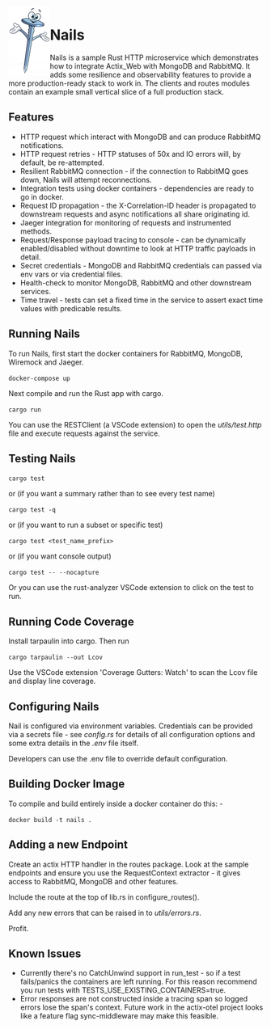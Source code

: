 
<img align="left" src="nails.png">

# Nails
Nails is a sample Rust HTTP microservice which demonstrates how to integrate Actix_Web with MongoDB and RabbitMQ. It adds some resilience and observability features to provide a more production-ready stack to work in. The clients and routes modules contain an example small vertical slice of a full production stack.

## Features

- HTTP request which interact with MongoDB and can produce RabbitMQ notifications.
- HTTP request retries - HTTP statuses of 50x and IO errors will, by default, be re-attempted.
- Resilient RabbitMQ connection - if the connection to RabbitMQ goes down, Nails will attempt reconnections.
- Integration tests using docker containers - dependencies are ready to go in docker.
- Request ID propagation - the X-Correlation-ID header is propagated to downstream requests and async notifications all share originating id.
- Jaeger integration for monitoring of requests and instrumented methods.
- Request/Response payload tracing to console - can be dynamically enabled/disabled without downtime to look at HTTP traffic payloads in detail.
- Secret credentials - MongoDB and RabbitMQ credentials can passed via env vars or via credential files.
- Health-check to monitor MongoDB, RabbitMQ and other downstream services.
- Time travel - tests can set a fixed time in the service to assert exact time values with predicable results.

## Running Nails

To run Nails, first start the docker containers for RabbitMQ, MongoDB, Wiremock and Jaeger.

`docker-compose up`

Next compile and run the Rust app with cargo.

`cargo run`

You can use the RESTClient (a VSCode extension) to open the *utils/test.http* file and execute requests against the service.

## Testing Nails

`cargo test`

or (if you want a summary rather than to see every test name)

`cargo test -q`

or (if you want to run a subset or specific test)

`cargo test <test_name_prefix>`

or (if you want console output)

`cargo test -- --nocapture`

Or you can use the rust-analyzer VSCode extension to click on the test to run.

## Running Code Coverage

Install tarpaulin into cargo. Then run

`cargo tarpaulin --out Lcov`

Use the VSCode extension 'Coverage Gutters: Watch' to scan the Lcov file and display line coverage.

## Configuring Nails

Nail is configured via environment variables. Credentials can be provided via a secrets file - see *config.rs* for details of all configuration options and some extra details in the *.env* file itself.

Developers can use the .env file to override default configuration.

## Building Docker Image

To compile and build entirely inside a docker container do this: -

`docker build -t nails .`

## Adding a new Endpoint

Create an actix HTTP handler in the routes package. Look at the sample endpoints and ensure you use the
RequestContext extractor - it gives access to RabbitMQ, MongoDB and other features.

Include the route at the top of lib.rs in configure_routes().

Add any new errors that can be raised in to *utils/errors.rs*.

Profit.

## Known Issues
- Currently there's no CatchUnwind support in run_test - so if a test fails/panics the containers are left running. For this reason recommend you run tests with TESTS_USE_EXISTING_CONTAINERS=true.
- Error responses are not constructed inside a tracing span so logged errors lose the span's context. Future work in the actix-otel project looks like a feature flag sync-middleware may make this feasible.
